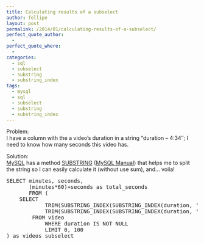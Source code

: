 ```yaml
---
title: Calculating results of a subselect
author: fellipe
layout: post
permalink: /2014/01/calculating-results-of-a-subselect/
perfect_quote_author:
  - 
perfect_quote_where:
  - 
categories:
  - sql
  - subselect
  - substring
  - substring_index
tags:
  - mysql
  - sql
  - subselect
  - substring
  - substring_index
---
```

Problem:  
I have a column with the a video&#8217;s duration in a string &#8220;duration &#8211; 4:34&#8243;; I need to know how many seconds this video has.

Solution:  
<a href="http://dev.mysql.com/doc/refman/5.0/en/string-functions.html" target="_blank">MySQL</a> has a method <a href="http://dev.mysql.com/doc/refman/5.0/en/string-functions.html#function_substring-index" target="_blank">SUBSTRING</a> (<a href="http://dev.mysql.com/doc/refman/5.0/en/string-functions.html#function_substring-index" target="_blank">MySQL Manual</a>) that helps me to split the string so I can easily calculate it (without use sum), and&#8230; voila!

<pre title="Calculating results from a subselect">SELECT minutes, seconds, 
       (minutes*60)+seconds as total_seconds 
       FROM (
	SELECT 
			TRIM(SUBSTRING_INDEX(SUBSTRING_INDEX(duration, ':', 1), '-', -1)) AS minutes,
			TRIM(SUBSTRING_INDEX(SUBSTRING_INDEX(duration, ' ', 3), ':', -1)) AS seconds
		FROM video
		 	WHERE duration IS NOT NULL
		 	LIMIT 0, 100
) as videos_subselect</pre>